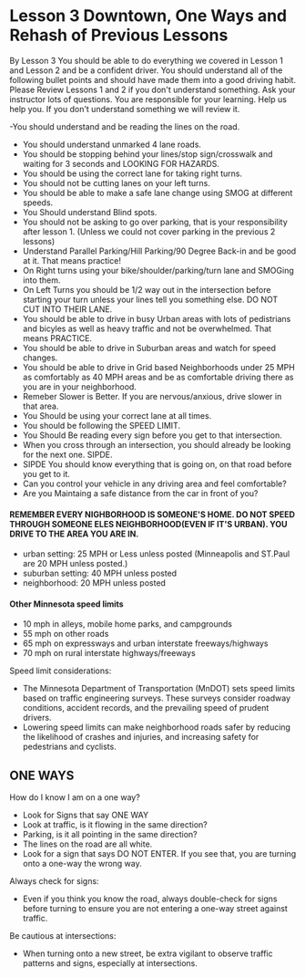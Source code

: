 # Lesson 3 Downtown, One Ways and Rehash of Previous Lessons

By Lesson 3 You should be able to do everything we covered in Lesson 1 and Lesson 2 and be a confident driver. You should understand all of the following bullet points and should have made them into a good driving habit. Please Review Lessons 1 and 2 if you don't understand something. Ask your instructor lots of questions.  You are responsible for your learning.  Help us help you.
If you don't understand something we will review it.

-You should understand and be reading the lines on the road.
- You should understand unmarked 4 lane roads.
- You should be stopping behind your lines/stop sign/crosswalk and waiting for 3 seconds and LOOKING FOR HAZARDS.
- You should be using the correct lane for taking right turns.
- You should not be cutting lanes on your left turns.
- You should be able to make a safe lane change using SMOG at different speeds.
- You Should understand Blind spots.
- You should not be asking to go over parking, that is your responsibility after lesson 1. (Unless we could not cover parking in the previous 2 lessons)
- Understand Parallel Parking/Hill Parking/90 Degree Back-in and be good at it. That means practice!
- On Right turns using your bike/shoulder/parking/turn lane and SMOGing into them.
- On Left Turns you should be 1/2 way out in the intersection before starting your turn unless your lines tell you something else. DO NOT CUT INTO THEIR LANE.
- You should be able to drive in busy Urban areas with lots of pedistrians and bicyles as well as heavy traffic and not be overwhelmed.  That means PRACTICE.
- You should be able to drive in Suburban areas and watch for speed changes.
- You should be able to drive in Grid based Neighborhoods under 25 MPH as comfortably as 40 MPH areas and be as comfortable driving there as you are in your neighborhood.
- Remeber Slower is Better. If you are nervous/anxious, drive slower in that area.
- You Should be using your correct lane at all times.
- You should be following the SPEED LIMIT.
- You Should Be reading every sign before you get to that intersection.
- When you cross through an intersection, you should already be looking for the next one.  SIPDE.
- SIPDE You should know everything that is going on, on that road before you get to it.
- Can you control your vehicle in any driving area and feel comfortable?
- Are you Maintaing a safe distance from the car in front of you?
  

#### REMEMBER EVERY NIGHBORHOOD IS SOMEONE'S HOME. DO NOT SPEED THROUGH SOMEONE ELES NEIGHBORHOOD(EVEN IF IT'S URBAN). YOU DRIVE TO THE AREA YOU ARE IN.

  - urban setting: 25 MPH or Less unless posted (Minneapolis and ST.Paul are 20 MPH unless posted.)  
  - suburban setting: 40 MPH unless posted
  - neighborhood: 20 MPH unless posted

#### Other Minnesota speed limits 
- 10 mph in alleys, mobile home parks, and campgrounds
- 55 mph on other roads
- 65 mph on expressways and urban interstate freeways/highways
- 70 mph on rural interstate highways/freeways

Speed limit considerations:
- The Minnesota Department of Transportation (MnDOT) sets speed limits based on traffic engineering surveys. These surveys consider roadway conditions, accident records, and the prevailing speed of prudent drivers. 
- Lowering speed limits can make neighborhood roads safer by reducing the likelihood of crashes and injuries, and increasing safety for pedestrians and cyclists. 

## ONE WAYS

How do I know I am on a one way?  
- Look for Signs that say ONE WAY
- Look at traffic, is it flowing in the same direction?
- Parking, is it all pointing in the same direction?
- The lines on the road are all white.
- Look for a sign that says DO NOT ENTER. If you see that, you are turning onto a one-way the wrong way.

Always check for signs:
- Even if you think you know the road, always double-check for signs before turning to ensure you are not entering a one-way street against traffic. 

Be cautious at intersections:
- When turning onto a new street, be extra vigilant to observe traffic patterns and signs, especially at intersections. 

